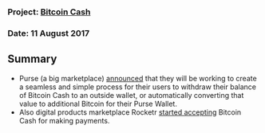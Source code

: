 ### Project: [Bitcoin Cash](../projects/bitcoin_cash.md)
### Date: 11 August 2017
## Summary
* Purse (a big marketplace) [announced](https://blog.purse.io/announcement-update-bitcoin-cash/) that they will be working to create a seamless and simple process for their users to 
withdraw their balance of Bitcoin Cash to an outside wallet, or automatically converting that value to 
additional Bitcoin for their Purse Wallet.
* Also digital products marketplace Rocketr [started accepting](https://rocketr.net/blog/2017/07/30/bitcoin-cash-coming-rocketr/) Bitcoin Cash for making payments.
